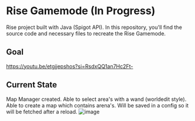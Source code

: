 # Rise Gamemode (In Progress)
Rise project built with Java (Spigot API). 
In this repository, you'll find the source code and necessary files to recreate the Rise Gamemode.

## Goal
https://youtu.be/etgjjepshos?si=RsdxQQ1an7Hc2Ft-

## Current State
Map Manager created. Able to select area's with a wand (worldedit style).
Able to create a map which contains arena's. Will be saved in a config so it will be fetched after a reload.
![image](https://github.com/Benn7445/rise/assets/26766725/b96472b3-e278-4f5e-a18a-aae06db41052)


